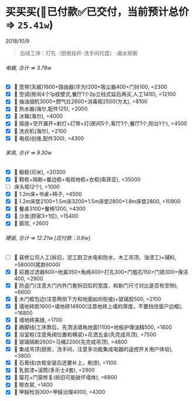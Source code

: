 # 买买买(👻已付款✅已交付，当前预计总价 => `25.41w`)
2018/10/9
> 后续工序：打孔（厨房挂杆-洗手间托盘）-漏水观察

###### 电器, 合计 => 3.78w
- [x] 👻 宽带(天威)1600+路由器(华为)200+吸尘器400+门铃100, =2300
- [x] 👻 空调(房间4个1p挂壁式,餐厅1个2p立柱式延后再买,人工1410), =12100
- [x] 👻 抽油烟机3000+燃气灶2600+消毒柜2500(方太), =8100
- [x] 👻 热水器(海尔,配件125), =2000
- [x] 👻 冰箱(海尔), =4000
- [x] 👻 插座+空开漏开+射灯+灯带+灯(房间5个,客厅1个,餐厅1个,阳台1个), =4500
- [x] 👻 洗衣机(海尔), =2100
- [x] 👻 电视(创维,配件300), =4300
###### 家具, 合计 => 9.30w
- [x] 👻 橱柜(司米), =20300
- [x] 👻 鞋柜+隔断+餐边柜+电视地柜+衣柜(索菲亚), =35000
- [ ] 床头柜(2个), =1000
- [x] 👻 1.2m床+书桌+椅子, =4500
- [x] 👻 1.2m床垫2100+1.5m床3200+1.5m床垫2800+1.8m床垫2800, =10900
- [x] 👻 餐桌3100+餐椅1200, =4300
- [x] 👻 沙发(顾家3+1位), =15400
- [x] 👻 窗帘, =2600
###### 硬装, 合计 => 12.21w [应付款：0.6w]
- [ ] 👻 装修公司人工(拆旧，泥工厨卫水电和防水，木工吊顶，油漆工)+辅料, =58000(尾款6000)
- [x] 👻 前置过滤器600+地漏350+角阀400+打孔300+门槛石150+门锁300+保洁400, =2900
- [x] 👻 防盗门(注意大门内外门套拆旧后的宽度，和新门尺寸对比是否有空隙), =6600
- [x] 👻 木门框包边(注意两侧下方和地面如何衔接)+玻璃胶500, =2100
- [x] 👻 墙地砖胶1900+墙地砖14900(注意地砖上墙的厚度，不要挡住窗户边框), =16800
- [x] 👻 墙地砖美缝, =1700
- [x] 👻 踢脚线(工序靠后，先清洁墙角地面)1100+地板护理油精500, =1600
- [x] 👻 浴室柜(注意角阀位置和横梁)+花洒五金(先完成吊顶), =7500
- [x] 👻 玻璃隔断2600+马桶2200(先完成吊顶), =4800
- [x] 👻 集成吊顶(厨房，洗手间，注意多功能集成电器的遥控开关用户体验), =3800
- [x] 👻 石膏线(衣柜安装后还要补上，刷漆), =1100
- [x] 👻 乳胶漆+滚筒(多乐士4套), =2900
- [x] 👻 窗花+门窗修复(拆旧可能破坏墙体), =6800
- [x] 👻 晾衣架, =1400
- [x] 👻 甲醛检测300+甲醛治理4000, =4300
